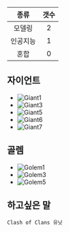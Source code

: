|   종류  |  갯수  |
| :---:  | :---: |
| 모델링  | 2 |
| 인공지능 | 1 |
| 혼합 | 0 |
## 자이언트
* ![Giant1](http://i.imgur.com/yfELW45.png)
* ![Giant3](http://i.imgur.com/aabfVti.png)
* ![Giant5](http://i.imgur.com/J8et7Hg.png)
* ![Giant6](http://i.imgur.com/hSUqLiQ.png)
* ![Giant7](http://i.imgur.com/y2GQUpr.png)

## 골렘
* ![Golem1](http://i.imgur.com/xfn2bYw.png)
* ![Golem3](http://i.imgur.com/In54sgY.png)
* ![Golem5](http://i.imgur.com/2lwE4wd.png)

## 하고싶은 말

```
Clash of Clans 유닛
```
